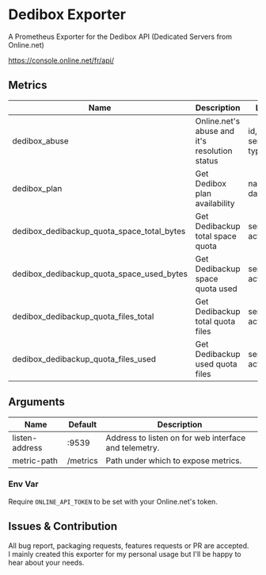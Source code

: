 # Dedibox Exporter
A Prometheus Exporter for the Dedibox API (Dedicated Servers from Online.net)

https://console.online.net/fr/api/

## Metrics

| Name | Description | Labels |
| -------- | -------- | -------- |
| dedibox_abuse | Online.net's abuse and it's resolution status | id, sender, service, type |
| dedibox_plan | Get Dedibox plan availability | name, datacenter |
| dedibox_dedibackup_quota_space_total_bytes | Get Dedibackup total space quota | server_id, active |
| dedibox_dedibackup_quota_space_used_bytes | Get Dedibackup space quota used | server_id, active |
| dedibox_dedibackup_quota_files_total | Get Dedibackup total quota files | server_id, active |
| dedibox_dedibackup_quota_files_used | Get Dedibackup used quota files | server_id, active |

## Arguments

| Name | Default | Description |
| -------- | -------- | -------- |
| listen-address | :9539 | Address to listen on for web interface and telemetry. |
| metric-path | /metrics | Path under which to expose metrics. |

### Env Var

Require `ONLINE_API_TOKEN` to be set with your Online.net's token.


## Issues & Contribution
All bug report, packaging requests, features requests or PR are accepted.  
I mainly created this exporter for my personal usage but I'll be happy to hear about your needs.
